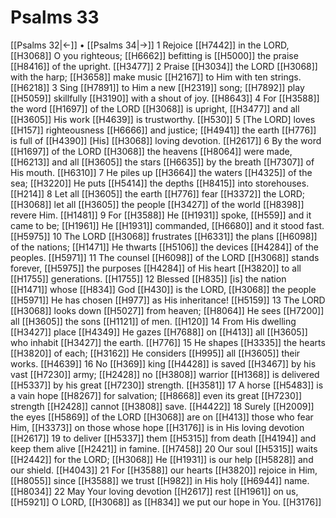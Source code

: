 # Psalms 33
[[Psalms 32|←]] • [[Psalms 34|→]]
1 Rejoice [[H7442]] in the LORD, [[H3068]] O you righteous; [[H6662]] befitting is [[H5000]] the praise [[H8416]] of the upright. [[H3477]] 
2 Praise [[H3034]] the LORD [[H3068]] with the harp; [[H3658]] make music [[H2167]] to Him  with ten strings. [[H6218]] 
3 Sing [[H7891]] to Him  a new [[H2319]] song; [[H7892]] play [[H5059]] skillfully [[H3190]] with a shout of joy. [[H8643]] 
4 For [[H3588]] the word [[H1697]] of the LORD [[H3068]] is upright, [[H3477]] and all [[H3605]] His work [[H4639]] is trustworthy. [[H530]] 
5 [The LORD] loves [[H157]] righteousness [[H6666]] and justice; [[H4941]] the earth [[H776]] is full of [[H4390]] [His] [[H3068]] loving devotion. [[H2617]] 
6 By the word [[H1697]] of the LORD [[H3068]] the heavens [[H8064]] were made, [[H6213]] and all [[H3605]] the stars [[H6635]] by the breath [[H7307]] of His mouth. [[H6310]] 
7 He piles up [[H3664]] the waters [[H4325]] of the sea; [[H3220]] He puts [[H5414]] the depths [[H8415]] into storehouses. [[H214]] 
8 Let all [[H3605]] the earth [[H776]] fear [[H3372]] the LORD; [[H3068]] let all [[H3605]] the people [[H3427]] of the world [[H8398]] revere Him. [[H1481]] 
9 For [[H3588]] He [[H1931]] spoke, [[H559]] and it came to be; [[H1961]] He [[H1931]] commanded, [[H6680]] and it stood fast. [[H5975]] 
10 The LORD [[H3068]] frustrates [[H6331]] the plans [[H6098]] of the nations; [[H1471]] He thwarts [[H5106]] the devices [[H4284]] of the peoples. [[H5971]] 
11 The counsel [[H6098]] of the LORD [[H3068]] stands forever, [[H5975]] the purposes [[H4284]] of His heart [[H3820]] to all [[H1755]] generations. [[H1755]] 
12 Blessed [[H835]] [is] the nation [[H1471]] whose [[H834]] God [[H430]] is the LORD, [[H3068]] the people [[H5971]] He has chosen [[H977]] as His inheritance! [[H5159]] 
13 The LORD [[H3068]] looks down [[H5027]] from heaven; [[H8064]] He sees [[H7200]] all [[H3605]] the sons [[H1121]] of men. [[H120]] 
14 From His dwelling [[H3427]] place [[H4349]] He gazes [[H7688]] on [[H413]] all [[H3605]] who inhabit [[H3427]] the earth. [[H776]] 
15 He shapes [[H3335]] the hearts [[H3820]] of each; [[H3162]] He considers [[H995]] all [[H3605]] their works. [[H4639]] 
16 No [[H369]] king [[H4428]] is saved [[H3467]] by his vast [[H7230]] army; [[H2428]] no [[H3808]] warrior [[H1368]] is delivered [[H5337]] by his great [[H7230]] strength. [[H3581]] 
17 A horse [[H5483]] is a vain hope [[H8267]] for salvation; [[H8668]] even its great [[H7230]] strength [[H2428]] cannot [[H3808]] save. [[H4422]] 
18 Surely [[H2009]] the eyes [[H5869]] of the LORD [[H3068]] are on [[H413]] those who fear Him, [[H3373]] on those whose hope [[H3176]] is in His loving devotion [[H2617]] 
19 to deliver [[H5337]] them [[H5315]] from death [[H4194]] and keep them alive [[H2421]] in famine. [[H7458]] 
20 Our soul [[H5315]] waits [[H2442]] for the LORD; [[H3068]] He [[H1931]] is our help [[H5828]] and our shield. [[H4043]] 
21 For [[H3588]] our hearts [[H3820]] rejoice in Him, [[H8055]] since [[H3588]] we trust [[H982]] in His holy [[H6944]] name. [[H8034]] 
22 May Your loving devotion [[H2617]] rest [[H1961]] on us, [[H5921]] O LORD, [[H3068]] as [[H834]] we put our hope in You. [[H3176]] 
